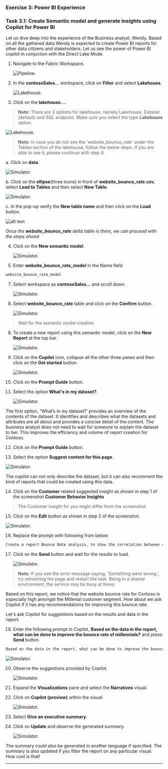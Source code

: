
### Exercise 3: Power BI Experience
 
### Task 3.1: Create Semantic model and generate insights using Copilot for Power BI

Let us dive deep into the experience of the Business analyst, Wendy. Based on all the gathered data Wendy is expected to create Power BI reports for other data citizens and stakeholders. Let us see the power of Power BI copilot in conjuction with the Direct Lake Mode.

1. Navigate to the Fabric Workspace. 

   ![Pipeline.](mediaNew/task-1.1-new4.png)

2. In the **contosoSales...** workspace, click on **Filter** and select **Lakehouse**.

   ![Lakehouse.](mediaNew/task-1.3-ext-shortcut1.png)	

3. Click on the **lakehouse...**.

>**Note:** There are 3 options for lakehouse, namely Lakehouse, Dataset (default) and SQL endpoint. Make sure you select the type **Lakehouse** option.

   ![Lakehouse.](mediaNew/task-1.3-ext-shortcut2.png)

>**Note:** In case you do not see the 'website_bounce_rate' under the Tables section of the lakehouse, follow the below steps. If you are able to see it, please continue with step 4.

a. Click on **data**.

![Simulator.](mediaNew/task-new1.png)

b. Click on the **ellipse**(three icons) in front of **website_bounce_rate.csv**, select **Load to Tables** and then select **New Table**.

![Simulator.](mediaNew/task-new2.png)

c. In the pop-up verify the **New table name** and then click on the **Load** button.

![alt text](mediaNew/task-new3.png)


*Once the **website_bounce_rate** delta table is there, we can proceed with the steps ahead*

4. Click on the **New semantic model**. 

   ![Simulator.](mediaNew/task-new4.png)

5. Enter **website_bounce_rate_model** in the Name field.

```BASH
website_bounce_rate_model
```

7. Select workspace as **contosoSales...** and scroll down.

   ![Simulator.](mediaNew/task-new5.png)

8. Select **website_bounce_rate** table and click on the **Confirm** button. 

   ![Simulator.](mediaNew/task-new6.png)

>Wait for the semantic model creation.

8. To create a new report using this semantic model, click on the **New Report** at the top bar.
 
   ![Simulator.](mediaNew/task-new7.png)

9. Click on the **Copilot** icon, collapse all the other three panes and then click on the **Get started** button.

   ![Simulator.](mediaNew/task-new8.png)
	
10. Click on the **Prompt Guide** button.  

11. Select the option **What's in my dataset?**.
   
      ![Simulator.](mediaNew/task-new9.png)

The first option, “What’s in my dataset?’ provides an overview of the contents of the dataset. It identifies and describes what the datasets and attributes are all about and provides a concise detail of the content. The business analyst does not need to wait for someone to explain the dataset to her. This improves the efficiency and volume of report creation for Contoso.

12. Click on the **Prompt Guide** button. 

13. Select the option **Suggest content for this page**. 

   ![Simulator.](mediaNew/task-new10.png)
	
The copilot can not only describe the dataset, but it can also recomment the kind of reports that could be created using this data.

14. Click on the **Customer** related suggested insight as shown in step 1 of the screenshot **Customer Behavior Insights** 

>The Customer insight for you might differ from the screenshot.

15. Click on the **Edit** button as shown in step 2 of the screenshot.  

   ![Simulator.](mediaNew/task-new11.png)

16. Replace the prompt with following from below:
 
```BASH
Create a report Bounce Rate analysis, to show the correlation between customer sentiment, particularly among millennials and Gen Z, unsuccessful product searches across different devices, and the website's bounce rate by customer generations.  
```

17. Click on the **Send** button and wait for the results to load. 

      ![Simulator.](mediaNew/task-new12.png)
	
>**Note:** If you see the error message saying, 'Something went wrong.', try refreshing the page and restart the task. Being in a shared environment, the service may be busy at times.

Based on this report, we notice that the website bounce rate for Contoso is especially high amongst the Millenial customer segment. How about we ask Copilot if it has any recommendations for improving this bounce rate.

Let's ask Copilot for suggestions based on the results and data in the report. 

18. Enter the following prompt in Copilot, **Based on the data in the report, what can be done to improve the bounce rate of millennials?** and press **Send** button.
```BASH
Based on the data in the report, what can be done to improve the bounce rate of millennials?
```
![Simulator.](mediaNew/task-new13.png)
	
20. Observe the suggestions provided by Copilot. 
	
      ![Simulator.](mediaNew/task-new14.png)
	
21. Expand the **Visualizations** pane and select the **Narratives** visual. 

22. Click on **Copilot (preview)** within the visual.

      ![Simulator.](mediaNew/task-new15.png)
	
23. Select **Give an executive summary**. 

24. Click on **Update** and observe the generated summary. 
 
      ![Simulator.](mediaNew/task-new16.png)
	
The summary could also be generated in another language if specified. The summary is also updated if you filter the report on any particular visual. How cool is that!

---
